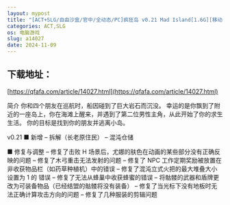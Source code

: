 ```yaml
---
layout: mypost
title: "[ACT+SLG/自由沙盒/官中/全动态/PC]疯狂岛 v0.21 Mad Island[1.6G][移动/百度]"
categories: ACT,SLG
os: 电脑游戏
slug: a14027
date: 2024-11-09
---
```


## 下载地址：

[https://qfafa.com/article/14027.html](https://qfafa.com/article/14027.html)

简介
你和四个朋友在巡航时，船因碰到了巨大岩石而沉没。
幸运的是你飘到了附近的一座岛上，你在海滩上醒来，并遇到了第二位男性主角，从此开始了你的求生生活。 你的目标是找到你的朋友并逃离小岛。

v0.21
■ 新增
– 拆解（长老原住民）
– 混沌仓储

■ 修复与调整
– 修复了击败 H 场景后，尤娜的肤色在动画的某些部分没有正确反映的问题
– 修复了木弓重击无法发射的问题
– 修复了 NPC 工作定期奖励被放置在非收获物品栏（如药草种植机）中的错误
– 修复了混沌立式火把的最大堆叠大小设置为 1 的
错误 – 修复了无法从蜂巢中收获蜂蜜的错误
– 将骷髅的武器和盾牌更改为可装备物品（已经结盟的骷髅将没有装备）
– 修复了当光标下没有地板时无法正确计算攻击方向的问题
– 修复了几种服装的剪辑问题